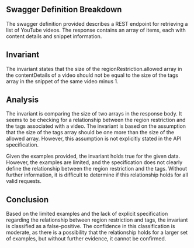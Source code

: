 ## Swagger Definition Breakdown
The swagger definition provided describes a REST endpoint for retrieving a list of YouTube videos. The response contains an array of items, each with content details and snippet information.

## Invariant
The invariant states that the size of the regionRestriction.allowed array in the contentDetails of a video should not be equal to the size of the tags array in the snippet of the same video minus 1.

## Analysis
The invariant is comparing the size of two arrays in the response body. It seems to be checking for a relationship between the region restriction and the tags associated with a video. The invariant is based on the assumption that the size of the tags array should be one more than the size of the allowed array. However, this assumption is not explicitly stated in the API specification.

Given the examples provided, the invariant holds true for the given data. However, the examples are limited, and the specification does not clearly define the relationship between the region restriction and the tags. Without further information, it is difficult to determine if this relationship holds for all valid requests.

## Conclusion
Based on the limited examples and the lack of explicit specification regarding the relationship between region restriction and tags, the invariant is classified as a false-positive. The confidence in this classification is moderate, as there is a possibility that the relationship holds for a larger set of examples, but without further evidence, it cannot be confirmed.
